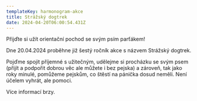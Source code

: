 ```yaml
---
templateKey: harmonogram-akce
title: Strážský dogtrek
date: 2024-04-20T06:00:54.431Z
---
```

Přijďte si užít orientační pochod se svým psím parťákem!

D﻿ne 20.04.2024 proběhne již šestý ročník akce s názvem Strážský dogtrek.

Pojďme spojit příjemné s užitečným, udělejme si procházku se svým psem (přijít a podpořit dobrou věc ale můžete i bez pejska) a zároveň, tak jako roky minulé, pomůžeme pejskům, co štěstí na pánička dosud neměli. Není účelem vyhrát, ale pomoci.

V﻿íce informací brzy.